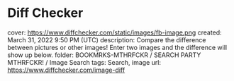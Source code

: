 # Diff Checker

cover: https://www.diffchecker.com/static/images/fb-image.png
created: March 31, 2022 9:50 PM (UTC)
description: Compare the difference between pictures or other images! Enter two images and the difference will show up below.
folder: BOOKMRKS-MTHRFCKR / SEARCH PARTY MTHRFCKR! / Image Search
tags: Search, image
url: https://www.diffchecker.com/image-diff